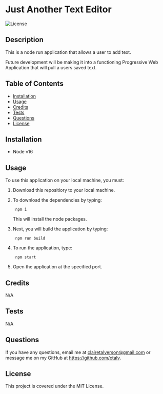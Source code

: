 # Just Another Text Editor

![License](https://img.shields.io/badge/license-MIT-green)

## Description
This is a node run application that allows a user to add text. 

Future development will be making it into a functioning Progressive Web Application that will pull a users saved text.
    
## Table of Contents 
    
- [Installation](#installation)
- [Usage](#usage)
- [Credits](#credits)
- [Tests](#tests)
- [Questions](#questions)
- [License](#license)

    
## Installation
- Node v16
    
## Usage
To use this application on your local machine, you must:
1. Download this repositiory to your local machine.
2. To download the dependencies by typing: 

        npm i
    This will install the node packages.
3. Next, you will build the application by typing:

        npm run build
8. To run the application, type:

        npm start
9. Open the application at the specified port.

 
## Credits
N/A


## Tests
N/A
    

## Questions
If you have any questions, email me at clairetalverson@gmail.com or message me on my GitHub at https://github.com/ctalv.

## License
This project is covered under the MIT License.
